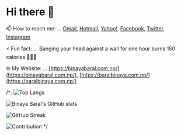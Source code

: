 # Hi there 👋

📫 How to reach me: ... [Gmail](mailto:binaya.baral5@gmail.com), [Hotmail](mailto:binaya.baral5@hotmail.com), [Yahoo!](mailto:binaya.baral5@yahoo.com), [Facebook](https://www.facebook.com/binaya.baral.98), [Twitter](https://twitter.com/binayabaral), [Instagram](https://www.instagram.com/binaya.baral5/)

⚡ Fun fact: ... Banging your head against a wall for one hour burns 150 calories.🤣🤣🤣

🌐 My Website: ... [https://binayabaral.com.np/](https://binayabaral.com.np/), [https://baralbinaya.com.np/](https://baralbinaya.com.np/)

/*:
![Top Langs](https://github-readme-stats.vercel.app/api/top-langs/?username=binayabaral&layout=compact&theme=gotham)

![Binaya Baral's GitHub stats](https://github-readme-stats.vercel.app/api?username=binayabaral&show_icons=true&theme=gotham&count_private=true)

![GitHub Streak](https://github-readme-streak-stats.herokuapp.com/?user=binayabaral&theme=gotham)

![Contribution](https://activity-graph.herokuapp.com/graph?username=binayabaral&theme=gotham)
*/
